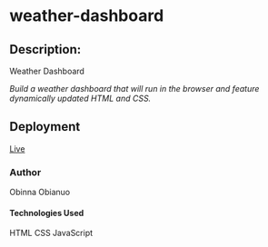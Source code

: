 # weather-dashboard


## Description:
 Weather Dashboard

  _Build a weather dashboard that will run in the browser and feature dynamically updated HTML and CSS._

## Deployment
[Live]()

### Author
Obinna Obianuo


#### Technologies Used
   HTML
   CSS
   JavaScript